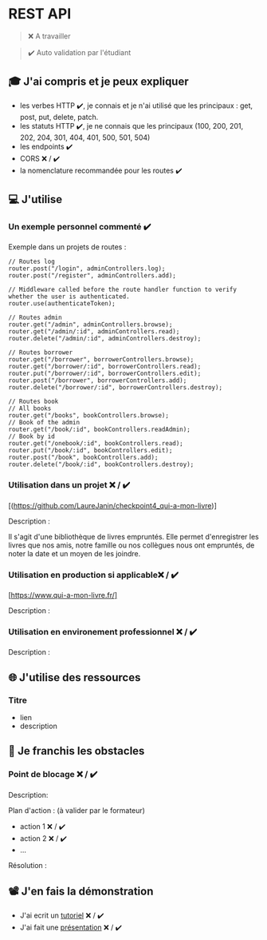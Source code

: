 # REST API

> ❌ A travailler

> ✔️ Auto validation par l'étudiant

## 🎓 J'ai compris et je peux expliquer

- les verbes HTTP  ✔️, je connais et je n'ai utilisé que les principaux : get, post, put, delete, patch.
- les statuts HTTP  ✔️, je ne connais que les principaux (100, 200, 201, 202, 204, 301, 404, 401, 500, 501, 504)
- les endpoints  ✔️
- CORS ❌ / ✔️
- la nomenclature recommandée pour les routes  ✔️

## 💻 J'utilise

### Un exemple personnel commenté  ✔️

Exemple dans un projets de routes :
```
// Routes log
router.post("/login", adminControllers.log);
router.post("/register", adminControllers.add);

// Middleware called before the route handler function to verify whether the user is authenticated.
router.use(authenticateToken);

// Routes admin
router.get("/admin", adminControllers.browse);
router.get("/admin/:id", adminControllers.read);
router.delete("/admin/:id", adminControllers.destroy);

// Routes borrower
router.get("/borrower", borrowerControllers.browse);
router.get("/borrower/:id", borrowerControllers.read);
router.put("/borrower/:id", borrowerControllers.edit);
router.post("/borrower", borrowerControllers.add);
router.delete("/borrower/:id", borrowerControllers.destroy);

// Routes book
// All books
router.get("/books", bookControllers.browse);
// Book of the admin
router.get("/book/:id", bookControllers.readAdmin);
// Book by id
router.get("/onebook/:id", bookControllers.read);
router.put("/book/:id", bookControllers.edit);
router.post("/book", bookControllers.add);
router.delete("/book/:id", bookControllers.destroy);
```

### Utilisation dans un projet ❌ / ✔️

[(https://github.com/LaureJanin/checkpoint4_qui-a-mon-livre)]

Description :

Il s'agit d'une bibliothèque de livres empruntés. Elle permet d'enregistrer les livres que nos amis, notre famille ou nos collègues nous ont empruntés, de noter la date et un moyen de les joindre.

### Utilisation en production si applicable❌ / ✔️

[https://www.qui-a-mon-livre.fr/]

Description :

### Utilisation en environement professionnel ❌ / ✔️

Description :

## 🌐 J'utilise des ressources

### Titre

- lien
- description

## 🚧 Je franchis les obstacles

### Point de blocage ❌ / ✔️

Description:

Plan d'action : (à valider par le formateur)

- action 1 ❌ / ✔️
- action 2 ❌ / ✔️
- ...

Résolution :

## 📽️ J'en fais la démonstration

- J'ai ecrit un [tutoriel](...) ❌ / ✔️
- J'ai fait une [présentation](...) ❌ / ✔️
